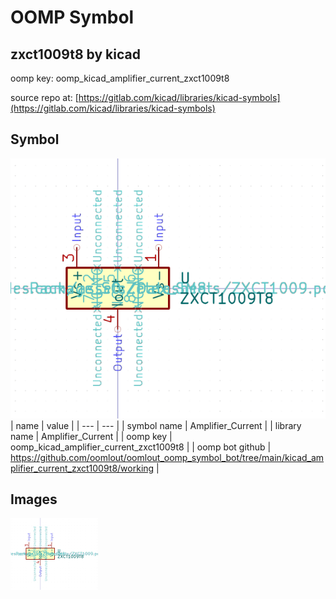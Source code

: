 # OOMP Symbol  
## zxct1009t8  by kicad  
  
oomp key: oomp_kicad_amplifier_current_zxct1009t8  
  
source repo at: [https://gitlab.com/kicad/libraries/kicad-symbols](https://gitlab.com/kicad/libraries/kicad-symbols)  
## Symbol  
  
[![working.png](working_600.png)](working.png)  
| name | value | 
| --- | --- | 
| symbol name | Amplifier_Current | 
| library name | Amplifier_Current | 
| oomp key | oomp_kicad_amplifier_current_zxct1009t8 | 
| oomp bot github | https://github.com/oomlout/oomlout_oomp_symbol_bot/tree/main/kicad_amplifier_current_zxct1009t8/working | 
## Images  
  
[![working.png](working_140.png)](working.png)  
